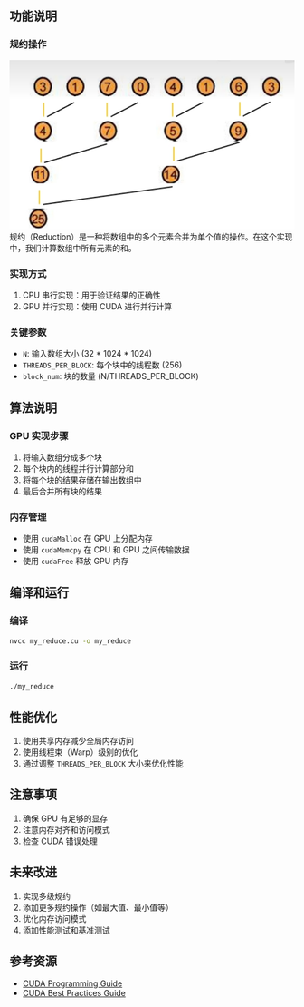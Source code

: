 ## 功能说明

### 规约操作
![规约算法示意图](figure/image.png)
规约（Reduction）是一种将数组中的多个元素合并为单个值的操作。在这个实现中，我们计算数组中所有元素的和。

### 实现方式
1. CPU 串行实现：用于验证结果的正确性
2. GPU 并行实现：使用 CUDA 进行并行计算

### 关键参数
- `N`: 输入数组大小 (32 * 1024 * 1024)
- `THREADS_PER_BLOCK`: 每个块中的线程数 (256)
- `block_num`: 块的数量 (N/THREADS_PER_BLOCK)

## 算法说明

### GPU 实现步骤
1. 将输入数组分成多个块
2. 每个块内的线程并行计算部分和
3. 将每个块的结果存储在输出数组中
4. 最后合并所有块的结果

### 内存管理
- 使用 `cudaMalloc` 在 GPU 上分配内存
- 使用 `cudaMemcpy` 在 CPU 和 GPU 之间传输数据
- 使用 `cudaFree` 释放 GPU 内存

## 编译和运行

### 编译
```bash
nvcc my_reduce.cu -o my_reduce
```

### 运行
```bash
./my_reduce
```

## 性能优化

1. 使用共享内存减少全局内存访问
2. 使用线程束（Warp）级别的优化
3. 通过调整 `THREADS_PER_BLOCK` 大小来优化性能

## 注意事项

1. 确保 GPU 有足够的显存
2. 注意内存对齐和访问模式
3. 检查 CUDA 错误处理

## 未来改进

1. 实现多级规约
2. 添加更多规约操作（如最大值、最小值等）
3. 优化内存访问模式
4. 添加性能测试和基准测试

## 参考资源

- [CUDA Programming Guide](https://docs.nvidia.com/cuda/cuda-c-programming-guide/)
- [CUDA Best Practices Guide](https://docs.nvidia.com/cuda/cuda-c-best-practices-guide/)
